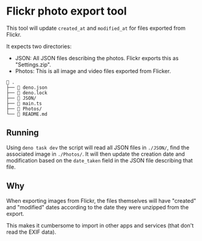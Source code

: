 # Flickr photo export tool

This tool will update `created_at` and `modified_at` for files exported from Flickr.

It expects two directories:
- JSON: All JSON files describing the photos. Flickr exports this as "Settings.zip".
- Photos: This is all image and video files exported from Flicker.


```
 .
├──  deno.json
├──  deno.lock
├──  JSON/
├──  main.ts
├──  Photos/
└──  README.md
```


## Running
Using `deno task dev` the script will read all JSON files in `./JSON/`, find the associated image in `./Photos/`. It will then update the creation date and modification based on the `date_taken` field in the JSON file describing that file. 


## Why 

When exporting images from Flickr, the files themselves will have "created" and "modified" dates according to the date they were unzipped from the export.

This makes it cumbersome to import in other apps and services (that don't read the EXIF data).